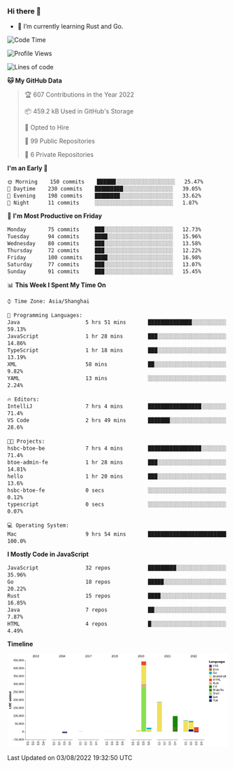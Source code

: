 ### Hi there 👋

- 🌱 I’m currently learning Rust and Go.

<!--START_SECTION:waka-->
![Code Time](http://img.shields.io/badge/Code%20Time-638%20hrs%2027%20mins-blue)

![Profile Views](http://img.shields.io/badge/Profile%20Views-0-blue)

![Lines of code](https://img.shields.io/badge/From%20Hello%20World%20I%27ve%20Written-923%20Thousand%20lines%20of%20code-blue)

**🐱 My GitHub Data** 

> 🏆 607 Contributions in the Year 2022
 > 
> 📦 459.2 kB Used in GitHub's Storage 
 > 
> 💼 Opted to Hire
 > 
> 📜 99 Public Repositories 
 > 
> 🔑 6 Private Repositories  
 > 
**I'm an Early 🐤** 

```text
🌞 Morning    150 commits    ██████░░░░░░░░░░░░░░░░░░░   25.47% 
🌆 Daytime    230 commits    █████████░░░░░░░░░░░░░░░░   39.05% 
🌃 Evening    198 commits    ████████░░░░░░░░░░░░░░░░░   33.62% 
🌙 Night      11 commits     ░░░░░░░░░░░░░░░░░░░░░░░░░   1.87%

```
📅 **I'm Most Productive on Friday** 

```text
Monday       75 commits     ███░░░░░░░░░░░░░░░░░░░░░░   12.73% 
Tuesday      94 commits     ████░░░░░░░░░░░░░░░░░░░░░   15.96% 
Wednesday    80 commits     ███░░░░░░░░░░░░░░░░░░░░░░   13.58% 
Thursday     72 commits     ███░░░░░░░░░░░░░░░░░░░░░░   12.22% 
Friday       100 commits    ████░░░░░░░░░░░░░░░░░░░░░   16.98% 
Saturday     77 commits     ███░░░░░░░░░░░░░░░░░░░░░░   13.07% 
Sunday       91 commits     ███░░░░░░░░░░░░░░░░░░░░░░   15.45%

```


📊 **This Week I Spent My Time On** 

```text
⌚︎ Time Zone: Asia/Shanghai

💬 Programming Languages: 
Java                     5 hrs 51 mins       ██████████████░░░░░░░░░░░   59.13% 
JavaScript               1 hr 28 mins        ███░░░░░░░░░░░░░░░░░░░░░░   14.86% 
TypeScript               1 hr 18 mins        ███░░░░░░░░░░░░░░░░░░░░░░   13.19% 
XML                      58 mins             ██░░░░░░░░░░░░░░░░░░░░░░░   9.82% 
YAML                     13 mins             ░░░░░░░░░░░░░░░░░░░░░░░░░   2.24%

🔥 Editors: 
IntelliJ                 7 hrs 4 mins        █████████████████░░░░░░░░   71.4% 
VS Code                  2 hrs 49 mins       ███████░░░░░░░░░░░░░░░░░░   28.6%

🐱‍💻 Projects: 
hsbc-btoe-be             7 hrs 4 mins        █████████████████░░░░░░░░   71.4% 
btoe-admin-fe            1 hr 28 mins        ███░░░░░░░░░░░░░░░░░░░░░░   14.81% 
hello                    1 hr 20 mins        ███░░░░░░░░░░░░░░░░░░░░░░   13.6% 
hsbc-btoe-fe             0 secs              ░░░░░░░░░░░░░░░░░░░░░░░░░   0.12% 
typescript               0 secs              ░░░░░░░░░░░░░░░░░░░░░░░░░   0.07%

💻 Operating System: 
Mac                      9 hrs 54 mins       █████████████████████████   100.0%

```

**I Mostly Code in JavaScript** 

```text
JavaScript               32 repos            █████████░░░░░░░░░░░░░░░░   35.96% 
Go                       18 repos            █████░░░░░░░░░░░░░░░░░░░░   20.22% 
Rust                     15 repos            ████░░░░░░░░░░░░░░░░░░░░░   16.85% 
Java                     7 repos             ██░░░░░░░░░░░░░░░░░░░░░░░   7.87% 
HTML                     4 repos             █░░░░░░░░░░░░░░░░░░░░░░░░   4.49%

```


**Timeline**

![Chart not found](https://raw.githubusercontent.com/elton/elton/main/charts/bar_graph.png) 


 Last Updated on 03/08/2022 19:32:50 UTC
<!--END_SECTION:waka-->

<!--
**elton/elton** is a ✨ _special_ ✨ repository because its `README.md` (this file) appears on your GitHub profile.

Here are some ideas to get you started:

- 🔭 I’m currently working on ...
- 🌱 I’m currently learning ...
- 👯 I’m looking to collaborate on ...
- 🤔 I’m looking for help with ...
- 💬 Ask me about ...
- 📫 How to reach me: ...
- 😄 Pronouns: ...
- ⚡ Fun fact: ...
-->
